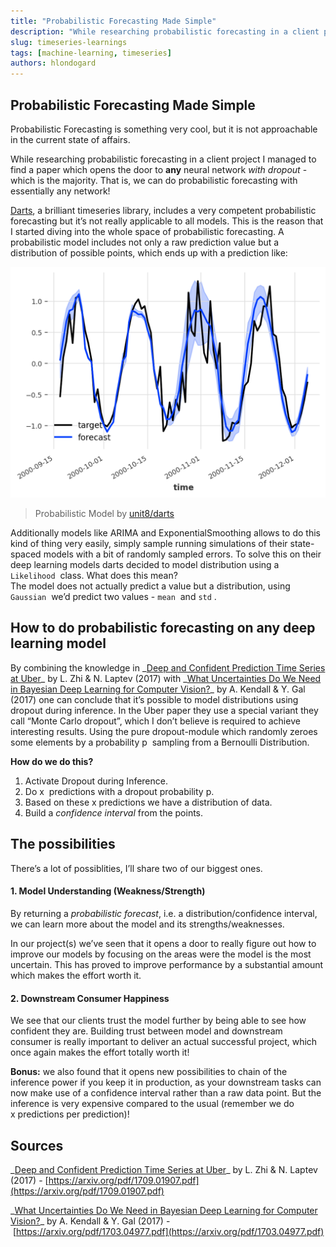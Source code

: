 ```yaml
---
title: "Probabilistic Forecasting Made Simple"
description: "While researching probabilistic forecasting in a client project I managed to find a paper which opens the door to **any** neural network _with dropout_ - which is the majority. That is, we can do probabilistic forecasting with essentially any network!"
slug: timeseries-learnings
tags: [machine-learning, timeseries]
authors: hlondogard
---
```


## Probabilistic Forecasting Made Simple

Probabilistic Forecasting is something very cool, but it is not approachable in the current state of affairs. 

While researching probabilistic forecasting in a client project I managed to find a paper which opens the door to **any** neural network _with dropout_ - which is the majority. That is, we can do probabilistic forecasting with essentially any network!  
<!--truncate-->

[Darts](https://github.com/unit8co/darts "https://github.com/unit8co/darts"), a brilliant timeseries library, includes a very competent probabilistic forecasting but it’s not really applicable to all models. This is the reason that I started diving into the whole space of probabilistic forecasting. A probabilistic model includes not only a raw prediction value but a distribution of possible points, which ends up with a prediction like:

  

![](Files/image.png)  

> Probabilistic Model by [unit8/darts](https://unit8.com/resources/probabilistic-forecasting-in-darts/ "https://unit8.com/resources/probabilistic-forecasting-in-darts/")  

  

Additionally models like ARIMA and ExponentialSmoothing allows to do this kind of thing very easily, simply sample running simulations of their state-spaced models with a bit of randomly sampled errors. To solve this on their deep learning models darts decided to model distribution using a `Likelihood`  class. What does this mean?  
The model does not actually predict a value but a distribution, using `Gaussian`  we’d predict two values - `mean`  and `std` .  

## How to do probabilistic forecasting on any deep learning model  

By combining the knowledge in _[Deep and Confident Prediction Time Series at Uber](https://arxiv.org/pdf/1709.01907.pdf "https://arxiv.org/pdf/1709.01907.pdf")_ by L. Zhi & N. Laptev (2017) with _[What Uncertainties Do We Need in Bayesian Deep Learning for Computer Vision?](https://arxiv.org/pdf/1703.04977.pdf "https://arxiv.org/pdf/1703.04977.pdf")_ by A. Kendall & Y. Gal (2017) one can conclude that it’s possible to model distributions using dropout during inference. In the Uber paper they use a special variant they call “Monte Carlo dropout”, which I don’t believe is required to achieve interesting results. Using the pure dropout-module which randomly zeroes some elements by a probability p  sampling from a Bernoulli Distribution.

**How do we do this?**

1. Activate Dropout during Inference.
2. Do x  predictions with a dropout probability p.
3. Based on these x predictions we have a distribution of data.
4. Build a _confidence interval_ from the points.

  

## The possibilities

There’s a lot of possiblities, I’ll share two of our biggest ones.

#### 1\. Model Understanding (Weakness/Strength)

By returning a _probabilistic forecast_, i.e. a distribution/confidence interval, we can learn more about the model and its strengths/weaknesses. 

In our project(s) we’ve seen that it opens a door to really figure out how to improve our models by focusing on the areas were the model is the most uncertain. This has proved to improve performance by a substantial amount which makes the effort worth it.

#### 2\. Downstream Consumer Happiness

We see that our clients trust the model further by being able to see how confident they are. Building trust between model and downstream consumer is really important to deliver an actual successful project, which once again makes the effort totally worth it!

  

**Bonus:** we also found that it opens new possibilities to chain of the inference power if you keep it in production, as your downstream tasks can now make use of a confidence interval rather than a raw data point. But the inference is very expensive compared to the usual (remember we do x predictions per prediction)!

  

## Sources

_[Deep and Confident Prediction Time Series at Uber](https://arxiv.org/pdf/1709.01907.pdf "https://arxiv.org/pdf/1709.01907.pdf")_ by L. Zhi & N. Laptev (2017) - [https://arxiv.org/pdf/1709.01907.pdf](https://arxiv.org/pdf/1709.01907.pdf)  

_[What Uncertainties Do We Need in Bayesian Deep Learning for Computer Vision?](https://arxiv.org/pdf/1703.04977.pdf "https://arxiv.org/pdf/1703.04977.pdf")_ by A. Kendall & Y. Gal (2017) - [https://arxiv.org/pdf/1703.04977.pdf](https://arxiv.org/pdf/1703.04977.pdf)
